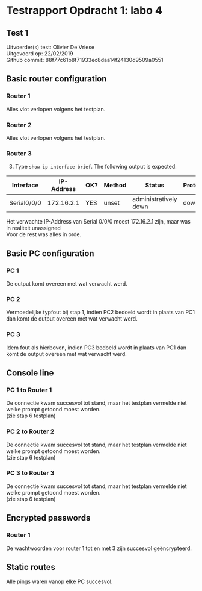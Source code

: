 # Testrapport Opdracht 1: labo 4 

## Test 1

Uitvoerder(s) test: Olivier De Vriese  
Uitgevoerd op: 22/02/2019  
Github commit:  88f77c61b8f71933ec8daa14f24130d9509a0551

## Basic router configuration
### Router 1
Alles vlot verlopen volgens het testplan.

### Router 2
Alles vlot verlopen volgens het testplan.

### Router 3

3. Type `show ip interface brief`. The following output is expected:  

| Interface | IP-Address | OK? | Method | Status | Protocol |
|---|---|---|---|---|---|
| Serial0/0/0 | 172.16.2.1 | YES | unset | administratively down | down |


Het verwachte IP-Address van Serial 0/0/0 moest 172.16.2.1 zijn, maar was in realiteit unassigned  
Voor de rest was alles in orde.


## Basic PC configuration
### PC 1
De output komt overeen met wat verwacht werd. 

### PC 2
Vermoedelijke typfout bij stap 1, indien PC2 bedoeld wordt in plaats van PC1 dan komt de output overeen met wat verwacht werd.

### PC 3
Idem fout als hierboven, indien PC3 bedoeld wordt in plaats van PC1 dan komt de output overeen met wat verwacht werd.


## Console line
### PC 1 to Router 1
De connectie kwam succesvol tot stand, maar het testplan vermelde niet welke prompt getoond moest worden.  
(zie stap 6 testplan)

### PC 2 to Router 2
De connectie kwam succesvol tot stand, maar het testplan vermelde niet welke prompt getoond moest worden.  
(zie stap 6 testplan)

### PC 3 to Router 3
De connectie kwam succesvol tot stand, maar het testplan vermelde niet welke prompt getoond moest worden.  
(zie stap 6 testplan)


## Encrypted passwords
### Router 1
De wachtwoorden voor router 1 tot en met 3 zijn succesvol geëncrypteerd.  


## Static routes
Alle pings waren vanop elke PC succesvol.
